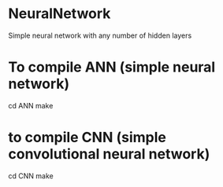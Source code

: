 # NeuralNetwork
Simple neural network with any number of hidden layers

# To compile ANN (simple neural network)

cd ANN
make

# to compile CNN (simple convolutional neural network)

cd CNN
make
